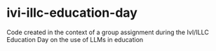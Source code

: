 # ivi-illc-education-day
 Code created in the context of a group assignment during the IvI/ILLC Education Day on the use of LLMs in education

